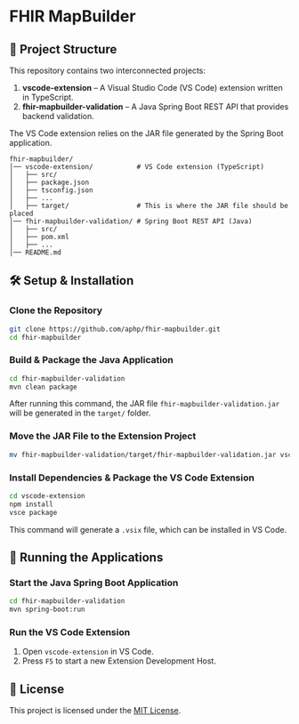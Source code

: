 # FHIR MapBuilder

## 📂 Project Structure

This repository contains two interconnected projects:

1. **vscode-extension** – A Visual Studio Code (VS Code) extension written in TypeScript.
2. **fhir-mapbuilder-validation** – A Java Spring Boot REST API that provides backend validation.

The VS Code extension relies on the JAR file generated by the Spring Boot application.

```
fhir-mapbuilder/
│── vscode-extension/           # VS Code extension (TypeScript)
│   ├── src/
│   ├── package.json
│   ├── tsconfig.json
│   ├── ...
│   ├── target/                 # This is where the JAR file should be placed
│── fhir-mapbuilder-validation/ # Spring Boot REST API (Java)
│   ├── src/
│   ├── pom.xml
│   ├── ...
│── README.md
```

## 🛠 Setup & Installation

### Clone the Repository

```sh
git clone https://github.com/aphp/fhir-mapbuilder.git
cd fhir-mapbuilder
```

### Build & Package the Java Application

```sh
cd fhir-mapbuilder-validation
mvn clean package
```

After running this command, the JAR file `fhir-mapbuilder-validation.jar` will be generated in the `target/` folder.

### Move the JAR File to the Extension Project

```sh
mv fhir-mapbuilder-validation/target/fhir-mapbuilder-validation.jar vscode-extension/target
```

### Install Dependencies & Package the VS Code Extension

```sh
cd vscode-extension
npm install
vsce package
```

This command will generate a `.vsix` file, which can be installed in VS Code.

## 🚀 Running the Applications

### Start the Java Spring Boot Application

```sh
cd fhir-mapbuilder-validation
mvn spring-boot:run
```

### Run the VS Code Extension

1. Open `vscode-extension` in VS Code.
2. Press `F5` to start a new Extension Development Host.

## 📜 License

This project is licensed under the [MIT License](LICENSE.md).

